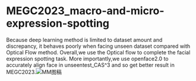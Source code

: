 # MEGC2023_macro-and-micro-expression-spotting
Because deep learning method is limited to dataset amount and discrepancy, it behaves poorly when facing unseen dataset compared with Optical Flow method.
Overall,we use the Optical flow to complete the facial expression spotting task.
More importantly,we use openface2.0 to accurately align face in unseentest_CAS^3 and so get better result in MEGC2023.![MM图稿](https://github.com/qin123xyz/MEGC2023_macro-and-micro-expression-spotting/assets/134075129/b2ec31ab-550a-467a-97aa-31f388c61eb6)

